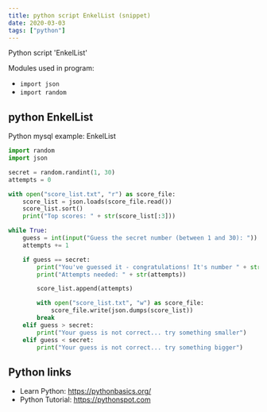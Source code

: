 ```yaml
---
title: python script EnkelList (snippet)
date: 2020-03-03
tags: ["python"]
---
```

Python script 'EnkelList'


Modules used in program: 
* `import json`
* `import random`

## python EnkelList

Python mysql example: EnkelList

```python
import random
import json

secret = random.randint(1, 30)
attempts = 0

with open("score_list.txt", "r") as score_file:
    score_list = json.loads(score_file.read())
    score_list.sort()
    print("Top scores: " + str(score_list[:3]))

while True:
    guess = int(input("Guess the secret number (between 1 and 30): "))
    attempts += 1

    if guess == secret:
        print("You've guessed it - congratulations! It's number " + str(secret))
        print("Attempts needed: " + str(attempts))

        score_list.append(attempts)

        with open("score_list.txt", "w") as score_file:
            score_file.write(json.dumps(score_list))
        break
    elif guess > secret:
        print("Your guess is not correct... try something smaller")
    elif guess < secret:
        print("Your guess is not correct... try something bigger")

```

## Python links

- Learn Python: https://pythonbasics.org/
- Python Tutorial: https://pythonspot.com
